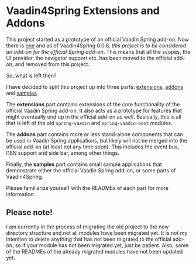 Vaadin4Spring Extensions and Addons
===================================

This project started as a prototype of an official Vaadin Spring add-on. Now there is [one](http://github.com/vaadin/spring)
and as of Vaadin4Spring 0.0.6, *this project is to be considered an add-on for the official Spring add-on*. This means that all the
scopes, the UI provider, the navigator support etc. has been moved to the official add-on, and removed from this project.

So, what is left then?

I have decided to split this project up into three parts: [extensions](extensions/README.md), [addons](addons/README.md)
and [samples](samples/README.md).

The **extensions** part contains extensions of the core functionality of the official Vaadin Spring add-on. It also acts as a
prototype for features that might eventually end up in the official add-on as well. Basically, this is all that is left
of the old ```spring-vaadin``` and ```spring-vaadin-boot``` modules.

The **addons** part contains more or less stand-alone components that can be used in Vaadin Spring applications, but likely 
will not be merged into the official add-on (at least not any time soon). This includes the event bus, I18N support and side bar,
among other things.

Finally, the **samples** part contains small sample applications that demonstrate either the official Vaadin Spring add-on,
or some parts of Vaadin4Spring.

Please familiarize yourself with the READMEs of each part for more information.

## Please note!

I am currently in the process of migrating the old project to the new directory structure and not all modules have
been migrated yet. It is not my intention to delete anything that has not been migrated to the official add-on,
so if your module has not been migrated yet, just be patient. Also, some of the READMEs of the already migrated modules
have not been updated yet.
